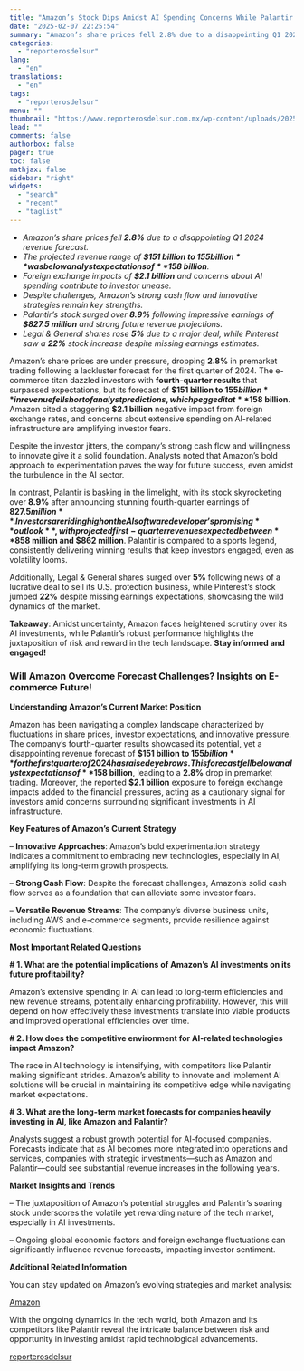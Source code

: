 ```yaml
---
title: "Amazon’s Stock Dips Amidst AI Spending Concerns While Palantir Soars"
date: "2025-02-07 22:25:54"
summary: "Amazon’s share prices fell 2.8% due to a disappointing Q1 2024 revenue forecast.The projected revenue range of $151 billion to $155 billion was below analyst expectations of $158 billion.Foreign exchange impacts of $2.1 billion and concerns about AI spending contribute to investor unease.Despite challenges, Amazon’s strong cash flow and innovative..."
categories:
  - "reporterosdelsur"
lang:
  - "en"
translations:
  - "en"
tags:
  - "reporterosdelsur"
menu: ""
thumbnail: "https://www.reporterosdelsur.com.mx/wp-content/uploads/2025/02/compressed_img-VA3hKactNLb3rJCAm9MEyKtR-480x384.png"
lead: ""
comments: false
authorbox: false
pager: true
toc: false
mathjax: false
sidebar: "right"
widgets:
  - "search"
  - "recent"
  - "taglist"
---
```


* *Amazon’s share prices fell **2.8%** due to a disappointing Q1 2024 revenue forecast.*
* *The projected revenue range of **$151 billion to $155 billion** was below analyst expectations of **$158 billion**.*
* *Foreign exchange impacts of **$2.1 billion** and concerns about AI spending contribute to investor unease.*
* *Despite challenges, Amazon’s strong cash flow and innovative strategies remain key strengths.*
* *Palantir’s stock surged over **8.9%** following impressive earnings of **$827.5 million** and strong future revenue projections.*
* *Legal & General shares rose **5%** due to a major deal, while Pinterest saw a **22%** stock increase despite missing earnings estimates.*

Amazon’s share prices are under pressure, dropping **2.8%** in premarket trading following a lackluster forecast for the first quarter of 2024. The e-commerce titan dazzled investors with **fourth-quarter results** that surpassed expectations, but its forecast of **$151 billion to $155 billion** in revenue fell short of analyst predictions, which pegged it at **$158 billion**. Amazon cited a staggering **$2.1 billion** negative impact from foreign exchange rates, and concerns about extensive spending on AI-related infrastructure are amplifying investor fears.

Despite the investor jitters, the company’s strong cash flow and willingness to innovate give it a solid foundation. Analysts noted that Amazon’s bold approach to experimentation paves the way for future success, even amidst the turbulence in the AI sector.

In contrast, Palantir is basking in the limelight, with its stock skyrocketing over **8.9%** after announcing stunning fourth-quarter earnings of **$827.5 million**. Investors are riding high on the AI software developer’s promising **outlook**, with projected first-quarter revenues expected between **$858 million and $862 million**. Palantir is compared to a sports legend, consistently delivering winning results that keep investors engaged, even as volatility looms.

Additionally, Legal & General shares surged over **5%** following news of a lucrative deal to sell its U.S. protection business, while Pinterest’s stock jumped **22%** despite missing earnings expectations, showcasing the wild dynamics of the market.

**Takeaway**: Amidst uncertainty, Amazon faces heightened scrutiny over its AI investments, while Palantir’s robust performance highlights the juxtaposition of risk and reward in the tech landscape. **Stay informed and engaged!**

### Will Amazon Overcome Forecast Challenges? Insights on E-commerce Future!

**Understanding Amazon’s Current Market Position**

Amazon has been navigating a complex landscape characterized by fluctuations in share prices, investor expectations, and innovative pressure. The company’s fourth-quarter results showcased its potential, yet a disappointing revenue forecast of **$151 billion to $155 billion** for the first quarter of 2024 has raised eyebrows. This forecast fell below analyst expectations of **$158 billion**, leading to a **2.8%** drop in premarket trading. Moreover, the reported **$2.1 billion** exposure to foreign exchange impacts added to the financial pressures, acting as a cautionary signal for investors amid concerns surrounding significant investments in AI infrastructure.

**Key Features of Amazon’s Current Strategy**  

– **Innovative Approaches**: Amazon’s bold experimentation strategy indicates a commitment to embracing new technologies, especially in AI, amplifying its long-term growth prospects.  

– **Strong Cash Flow**: Despite the forecast challenges, Amazon’s solid cash flow serves as a foundation that can alleviate some investor fears.  

– **Versatile Revenue Streams**: The company’s diverse business units, including AWS and e-commerce segments, provide resilience against economic fluctuations.

**Most Important Related Questions**

**# 1. **What are the potential implications of Amazon’s AI investments on its future profitability?****  

Amazon’s extensive spending in AI can lead to long-term efficiencies and new revenue streams, potentially enhancing profitability. However, this will depend on how effectively these investments translate into viable products and improved operational efficiencies over time.

**# 2. **How does the competitive environment for AI-related technologies impact Amazon?****  

The race in AI technology is intensifying, with competitors like Palantir making significant strides. Amazon’s ability to innovate and implement AI solutions will be crucial in maintaining its competitive edge while navigating market expectations.

**# 3. **What are the long-term market forecasts for companies heavily investing in AI, like Amazon and Palantir?****  

Analysts suggest a robust growth potential for AI-focused companies. Forecasts indicate that as AI becomes more integrated into operations and services, companies with strategic investments—such as Amazon and Palantir—could see substantial revenue increases in the following years.

**Market Insights and Trends**  

– The juxtaposition of Amazon’s potential struggles and Palantir’s soaring stock underscores the volatile yet rewarding nature of the tech market, especially in AI investments.  

– Ongoing global economic factors and foreign exchange fluctuations can significantly influence revenue forecasts, impacting investor sentiment.

**Additional Related Information**  

You can stay updated on Amazon’s evolving strategies and market analysis:  

[Amazon](https://www.amazon.com)

With the ongoing dynamics in the tech world, both Amazon and its competitors like Palantir reveal the intricate balance between risk and opportunity in investing amidst rapid technological advancements.

[reporterosdelsur](https://www.reporterosdelsur.com.mx/news-en/amazons-stock-dips-amidst-ai-spending-concerns-while-palantir-soars/127169/)
